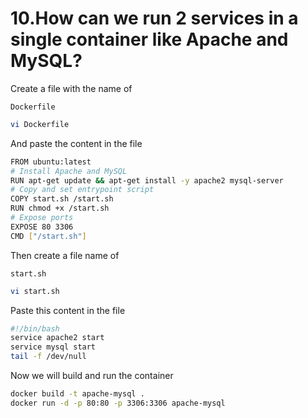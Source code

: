 # 10.How can we run 2 services in a single container like Apache and MySQL?
Create a file with the name of 
```plaintext
Dockerfile 
```
```sh
vi Dockerfile
```
And paste the content in the file
```sh
FROM ubuntu:latest
# Install Apache and MySQL
RUN apt-get update && apt-get install -y apache2 mysql-server
# Copy and set entrypoint script
COPY start.sh /start.sh
RUN chmod +x /start.sh
# Expose ports
EXPOSE 80 3306
CMD ["/start.sh"] 
```
Then create a file name of 
```plaintext
start.sh
```
```sh
vi start.sh
```
Paste this content in the file
```sh
#!/bin/bash
service apache2 start
service mysql start
tail -f /dev/null
```
Now we will build and run the container
```sh
docker build -t apache-mysql .
docker run -d -p 80:80 -p 3306:3306 apache-mysql
```
